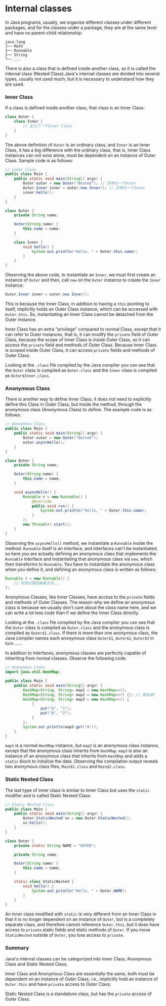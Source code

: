 <!-- TRANSLATED by md-translate -->
# Internal classes

In Java programs, usually, we organize different classes under different packages, and for the classes under a package, they are at the same level and have no parent-child relationship:

```ascii
java.lang
├── Math
├── Runnable
├── String
└── ...
```

There is also a class that is defined inside another class, so it is called the internal class (Nested Class).Java's internal classes are divided into several types, usually not used much, but it is necessary to understand how they are used.

### Inner Class

If a class is defined inside another class, that class is an Inner Class:

```java
class Outer {
    class Inner {
        // 定义了一个Inner Class
    }
}
```

The above definition of `Outer` is an ordinary class, and `Inner` is an Inner Class, it has a big difference with the ordinary class, that is, Inner Class instances can not exist alone, must be dependent on an instance of Outer Class. Sample code is as follows:

```java
// inner class
public class Main {
    public static void main(String[] args) {
        Outer outer = new Outer("Nested"); // 实例化一个Outer
        Outer.Inner inner = outer.new Inner(); // 实例化一个Inner
        inner.hello();
    }
}

class Outer {
    private String name;

    Outer(String name) {
        this.name = name;
    }

    class Inner {
        void hello() {
            System.out.println("Hello, " + Outer.this.name);
        }
    }
}
```

Observing the above code, to instantiate an `Inner`, we must first create an instance of `Outer` and then, call `new` on the `Outer` instance to create the `Inner` instance:

```java
Outer.Inner inner = outer.new Inner();
```

This is because the Inner Class, in addition to having a `this` pointing to itself, implicitly holds an Outer Class instance, which can be accessed with `Outer.this`. So, instantiating an Inner Class cannot be detached from the Outer instance.

Inner Class has an extra "privilege" compared to normal Class, except that it can refer to Outer instances, that is, it can modify the `private` field of Outer Class, because the scope of Inner Class is inside Outer Class, so it can access the `private` field and methods of Outer Class. Because Inner Class is scoped inside Outer Class, it can access `private` fields and methods of Outer Class.

Looking at the `.class` file compiled by the Java compiler you can see that the `Outer` class is compiled as `Outer.class` and the `Inner` class is compiled as `Outer$Inner.class`.

### Anonymous Class

There is another way to define Inner Class, it does not need to explicitly define this Class in Outer Class, but inside the method, through the anonymous class (Anonymous Class) to define. The example code is as follows:

```java
// Anonymous Class
public class Main {
    public static void main(String[] args) {
        Outer outer = new Outer("Nested");
        outer.asyncHello();
    }
}

class Outer {
    private String name;

    Outer(String name) {
        this.name = name;
    }

    void asyncHello() {
        Runnable r = new Runnable() {
            @Override
            public void run() {
                System.out.println("Hello, " + Outer.this.name);
            }
        };
        new Thread(r).start();
    }
}
```

Observing the `asyncHello()` method, we instantiate a `Runnable` inside the method. `Runnable` itself is an interface, and interfaces can't be instantiated, so here you are actually defining an anonymous class that implements the `Runnable` interface and instantiating that anonymous class via `new`, which then transforms to `Runnable`. You have to instantiate the anonymous class when you define it, and defining an anonymous class is written as follows:

```java
Runnable r = new Runnable() {
    // 实现必要的抽象方法...
};
```

Anonymous Classes, like Inner Classes, have access to the `private` fields and methods of Outer Classes. The reason why we define an anonymous class is because we usually don't care about the class name here, and we can write a lot less code than if we define the Inner Class directly.

Looking at the `.class` file compiled by the Java compiler you can see that the `Outer` class is compiled as `Outer.class` and the anonymous class is compiled as `Outer$1.class`. If there is more than one anonymous class, the Java compiler names each anonymous class `Outer$1`, `Outer$2`, `Outer$3` in turn ......

In addition to interfaces, anonymous classes are perfectly capable of inheriting from normal classes. Observe the following code:

```java
// Anonymous Class
import java.util.HashMap;

public class Main {
    public static void main(String[] args) {
        HashMap<String, String> map1 = new HashMap<>();
        HashMap<String, String> map2 = new HashMap<>() {}; // 匿名类!
        HashMap<String, String> map3 = new HashMap<>() {
            {
                put("A", "1");
                put("B", "2");
            }
        };
        System.out.println(map3.get("A"));
    }
}
```

`map1` is a normal `HashMap` instance, but `map2` is an anonymous class instance, except that the anonymous class inherits from `HashMap`. `map3` is also an instance of an anonymous class that inherits from `HashMap` and adds a `static` block to initialize the data. Observing the compilation output reveals two anonymous class files, `Main$1.class` and `Main$2.class`.

### Static Nested Class

The last type of inner class is similar to Inner Class but uses the `static` modifier and is called Static Nested Class:

```java
// Static Nested Class
public class Main {
    public static void main(String[] args) {
        Outer.StaticNested sn = new Outer.StaticNested();
        sn.hello();
    }
}

class Outer {
    private static String NAME = "OUTER";

    private String name;

    Outer(String name) {
        this.name = name;
    }

    static class StaticNested {
        void hello() {
            System.out.println("Hello, " + Outer.NAME);
        }
    }
}
```

An inner class modified with `static` is very different from an Inner Class in that it is no longer dependent on an instance of `Outer`, but is a completely separate class, and therefore cannot reference `Outer.this`, but it does have access to `private` static fields and static methods of `Outer`. If you move `StaticNested` outside of `Outer`, you lose access to `private`.

### Summary

Java's internal classes can be categorized into Inner Class, Anonymous Class and Static Nested Class;

Inner Class and Anonymous Class are essentially the same, both must be dependent on an instance of Outer Class, i.e., implicitly hold an instance of `Outer.this` and have `private` access to Outer Class;

Static Nested Class is a standalone class, but has the `private` access of Outer Class.